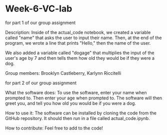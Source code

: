 # Week-6-VC-lab
for part 1 of our group assignment

Description:
Inside of the actual_code notebook, we created a variable called "name" that asks the user to input their name. Then, at the end of the
program, we wrote a line that prints "Hello," then the name of the user.

We also added a variable called "dogage" that multiplies the input of the user's age by 7 and then tells them how old they would be if they were a dog.

Group members: Brooklyn Castleberry, Karlynn Riccitelli


for part 2 of our group assignment

What the software does:
To use the software, enter your name when prompted to. Then enter your age when prompted to. The software will then greet you, and tell you how old you would be if you were a dog. 

How to use it:
The software can be installed by cloning the code from the GitHub repository. It should then run in a file called actual_code.ipynb.

How to contribute:
Feel free to add to the code!

